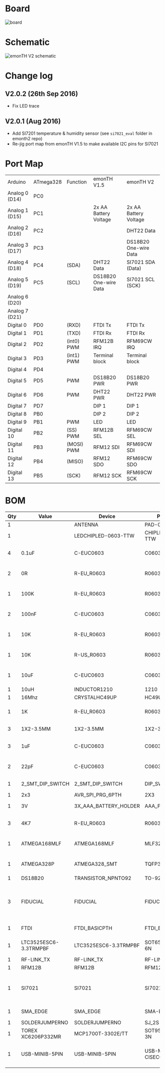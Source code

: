 # Board

![board](emonth_V2.0.2_brd.png)

# Schematic

![emonTH V2 schematic](emonth_V2.0.2_sch.png)

# Change log

## V2.0.2 (26th Sep 2016)

- Fix LED trace

## V2.0.1 (Aug 2016)

- Add SI7201 temperature & humidity sensor (see `si7021_eval` folder in emonth2 repo)
- Re-jig port map from emonTH V1.5 to make available I2C pins for SI7021

# Port Map

|                |           |            |                       |                       |
|----------------|-----------|------------|-----------------------|-----------------------|
| Arduino        | ATmega328 | Function   | emonTH V1.5           | emonTH V2             |
| Analog 0 (D14) | PC0       |            |                       |                       |
| Analog 1 (D15) | PC1       |            | 2x AA Battery Voltage | 2x AA Battery Voltage |
| Analog 2 (D16) | PC2       |            |                       | DHT22 Data            |
| Analog 3 (D17) | PC3       |            |                       | DS18B20 One-wire Data |
| Analog 4 (D18) | PC4       | (SDA)      | DHT22 Data            | SI7021 SDA (Data)     |
| Analog 5 (D19) | PC5       | (SCL)      | DS18B20 One-wire Data | SI7021 SCL (SCK)      |
| Analog 6 (D20) |           |            |                       |                       |
| Analog 7 (D21) |           |            |                       |                       |
| Digital 0      | PD0       | (RXD)      | FTDI Tx               | FTDI Tx               |
| Digital 1      | PD1       | (TXD)      | FTDI Rx               | FTDI Rx               |
| Digital 2      | PD2       | (int0) PWM | RFM12B IRQ            | RFM69CW IRQ           |
| Digital 3      | PD3       | (int1) PWM | Terminal block        | Terminal block        |
| Digital 4      | PD4       |            |                       |                       |
| Digital 5      | PD5       | PWM        | DS18B20 PWR           | DS18B20 PWR           |
| Digital 6      | PD6       | PWM        | DHT22 PWR             | DHT22 PWR             |
| Digital 7      | PD7       |            | DIP 1                 | DIP 1                 |
| Digital 8      | PB0       |            | DIP 2                 | DIP 2                 |
| Digital 9      | PB1       | PWM        | LED                   | LED                   |
| Digital 10     | PB2       | (SS) PWM   | RFM12B SEL            | RFM69CW SEL           |
| Digital 11     | PB3       | (MOSI) PWM | RFM12 SDI             | RFM69CW SDI           |
| Digital 12     | PB4       | (MISO)     | RFM12 SDO             | RFM69CW SDO           |
| Digital 13     | PB5       | (SCK)      | RFM12 SCK             | RFM69CW SCK           |


# BOM

|Qty |Value                |Device               |Package         |Parts          |Description                                                            |
|----|---------------------|---------------------|----------------|---------------|-----------------------------------------------------------------------|
|1   |                     |ANTENNA              |PAD-01          |ANT1           |Antenna                                                                |
|1   |                     |LEDCHIPLED-0603-TTW  |CHIPLED-0603-TTW|LED            |LED                                                                    |
|4   |0.1uF                |C-EUC0603            |C0603           |C3, C6, C8, C12|CAPACITOR, European symbol                                             |
|2   |0R                   |R-EU_R0603           |R0603           |R2, R3         |RESISTOR, European symbol                                              |
|1   |100K                 |R-EU_R0603           |R0603           |R5             |RESISTOR, European symbol                                              |
|2   |100nF                |C-EUC0603            |C0603           |C9, C10        |CAPACITOR, European symbol                                             |
|1   |10K                  |R-EU_R0603           |R0603           |R1             |RESISTOR, European symbol                                              |
|1   |10K                  |R-US_R0603           |R0603           |R32            |RESISTOR, American symbol                                              |
|1   |10uF                 |C-EUC0603            |C0603           |C5             |CAPACITOR, European symbol                                             |
|1   |10uH                 |INDUCTOR1210         |1210            |L1             |Inductors                                                              |
|1   |16Mhz                |CRYSTALHC49UP        |HC49UP          |Q1             |CRYSTAL                                                                |
|1   |1K                   |R-EU_R0603           |R0603           |R10            |RESISTOR, European symbol                                              |
|3   |1X2-3.5MM            |1X2-3.5MM            |1X2-3.5MM       |J1, J2, J3     |3.5mm Terminal block                                                   |
|3   |1uF                  |C-EUC0603            |C0603           |C1, C2, C4     |CAPACITOR, European symbol                                             |
|2   |22pF                 |C-EUC0603            |C0603           |C7, C11        |CAPACITOR, European symbol                                             |
|1   |2_SMT_DIP_SWITCH     |2_SMT_DIP_SWITCH     |DIP_SWITCH_SMT  |S3             |Multicomp MCEMR-02-T                                                   |
|1   |2x3                  |AVR_SPI_PRG_6PTH     |2X3             |ISP            |AVR ISP 6 Pin                                                          |
|1   |3V                   |3X_AAA_BATTERY_HOLDER|AAA_PCB_HOLDER  |U$3            |2x AA Battery Holder                                                   |
|3   |4K7                  |R-EU_R0603           |R0603           |R4, R6, R24    |RESISTOR, European symbol                                              |
|1   |ATMEGA168MLF         |ATMEGA168MLF         |MLF32           |U1_MLF         |Atmel 32-pin 8-bit micro, 16k flash.                                   |
|1   |ATMEGA328P           |ATMEGA328_SMT        |TQFP32-08       |U1_TQFP        |32-Pin Atmega328 part                                                  |
|1   |DS18B20              |TRANSISTOR_NPNTO92   |TO-92           |Q2             |Transistor NPN                                                         |
|3   |FIDUCIAL             |FIDUCIAL             |FIDUCIAL_1MM    |U$1, U$6, U$7  |For use by pick and place machines to calibrate the vision/machine, 1mm|
|1   |FTDI                 |FTDI_BASICPTH        |FTDI_BASIC      |JP1            |FTDI Basic: 3.3V and 5V                                                |
|1   |LTC3525ESC6-3.3TRMPBF|LTC3525ESC6-3.3TRMPBF|SOT65P210X100-6N|U1             |Step-Up DC/DC Converter                                                |
|1   |RF-LINK_TX           |RF-LINK_TX           |RF-LINK_TX      |U$2            |                                                                       |
|1   |RFM12B               |RFM12B               |RFM12B          |RFM69CW        |                                                                       |
|1   |SI7021               |SI7021               |SI7021          |U2             |The Si7021 is an I2C Humidity and Temperature Sensor                   |
|1   |SMA_EDGE             |SMA_EDGE             |SMA-EDGE        |J$1            |SMA Antenna Connector                                                  |
|1   |SOLDERJUMPERNO       |SOLDERJUMPERNO       |SJ_2S-NO        |SJ1            |Solder Jumper                                                          |
|1   |TOREX XC6206P332MR   |MCP1700T-3302E/TT    |SOT95P237X112-3N|VREG           |Low Quiescent Current LDO                                              |
|1   |USB-MINIB-5PIN       |USB-MINIB-5PIN       |USB-MINIB-CISECO|U$5            |Mini-USB "B" connector with 5th pin broken out.                        |
